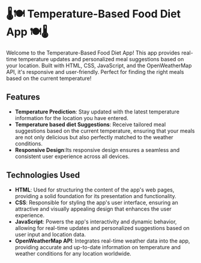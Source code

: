 # 🌡️🍽️ Temperature-Based Food Diet App 🍽️🌡️

Welcome to the Temperature-Based Food Diet App! This app provides real-time temperature updates and personalized meal suggestions based on your location. 
Built with HTML, CSS, JavaScript, and the OpenWeatherMap API, it's responsive and user-friendly. Perfect for finding the right meals based on the current temperature!

## Features

- **Temperature Prediction**: Stay updated with the latest temperature information for the location you have entered.
- **Temperature based diet Suggestions**: Receive tailored meal suggestions based on the current temperature, ensuring that your meals are not only delicious but also perfectly matched to the weather conditions.
- **Responsive Design**:Its responsive design ensures a seamless and consistent user experience across all devices.

## Technologies Used

- **HTML**: Used for structuring the content of the app's web pages, providing a solid foundation for its presentation and functionality.
- **CSS**: Responsible for styling the app's user interface, ensuring an attractive and visually appealing design that enhances the user experience.
- **JavaScript**: Powers the app's interactivity and dynamic behavior, allowing for real-time updates and personalized suggestions based on user input and location data.
- **OpenWeatherMap API**: Integrates real-time weather data into the app, providing accurate and up-to-date information on temperature and weather conditions for any location worldwide.
